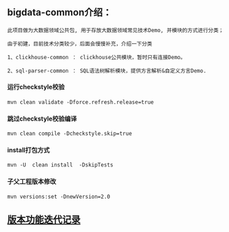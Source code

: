 ## bigdata-common介绍：
    
    此项目做为大数据领域公共包, 用于存放大数据领域常见技术Demo, 并模块的方式进行分类；
    
    由于初建，目前技术分类较少，后面会慢慢补充，介绍一下分类
    
    1、clickhouse-common ： clickhouse公共模块，暂时只有连接Demo。
    
    2、sql-parser-common ： SQL语法树解析模块，提供方言解析&自定义方言Demo.
    
#### 运行checkstyle校验

``` shell
mvn clean validate -Dforce.refresh.release=true
```



#### 跳过checkstyle校验编译

``` shell
mvn clean compile -Dcheckstyle.skip=true
```



#### install打包方式

```shell
mvn -U  clean install  -DskipTests
```



#### 子父工程版本修改

``` shell
mvn versions:set -DnewVersion=2.0
```


## [版本功能迭代记录](doc/release-note.md)
    
            


